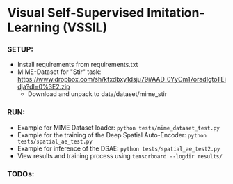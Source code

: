 # Visual Self-Supervised Imitation-Learning (VSSIL)

### SETUP:

* Install requirements from requirements.txt
* MIME-Dataset for "Stir" task: https://www.dropbox.com/sh/kfxdbxy1dsju79i/AAD_0YyCm17oradIgtoTEidja?dl=0%3E2.zip
    * Download and unpack to data/dataset/mime_stir
  
### RUN:
* Example for MIME Dataset loader: ```python tests/mime_dataset_test.py```
* Example for the training of the Deep Spatial Auto-Encoder: ```python tests/spatial_ae_test.py```
* Example for inference of the DSAE: ```python tests/spatial_ae_test2.py```
* View results and training process using ```tensorboard --logdir results/```

### TODOs: